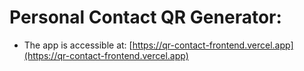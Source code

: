 # Personal Contact QR Generator:

- The app is accessible at: [https://qr-contact-frontend.vercel.app](https://qr-contact-frontend.vercel.app)
